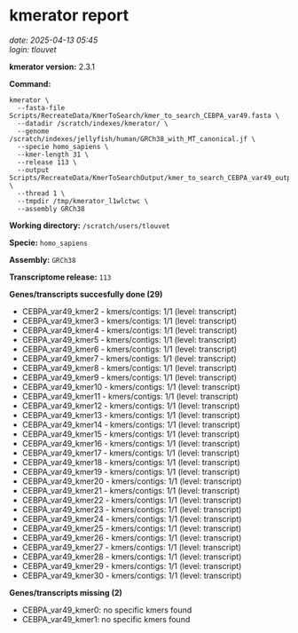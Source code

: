 # kmerator report
*date: 2025-04-13 05:45*  
*login: tlouvet*

**kmerator version:** 2.3.1

**Command:**

```
kmerator \
  --fasta-file Scripts/RecreateData/KmerToSearch/kmer_to_search_CEBPA_var49.fasta \
  --datadir /scratch/indexes/kmerator/ \
  --genome /scratch/indexes/jellyfish/human/GRCh38_with_MT_canonical.jf \
  --specie homo_sapiens \
  --kmer-length 31 \
  --release 113 \
  --output Scripts/RecreateData/KmerToSearchOutput/kmer_to_search_CEBPA_var49_output \
  --thread 1 \
  --tmpdir /tmp/kmerator_l1wlctwc \
  --assembly GRCh38
```

**Working directory:** `/scratch/users/tlouvet`

**Specie:** `homo_sapiens`

**Assembly:** `GRCh38`

**Transcriptome release:** `113`

**Genes/transcripts succesfully done (29)**

- CEBPA_var49_kmer2 - kmers/contigs: 1/1 (level: transcript)
- CEBPA_var49_kmer3 - kmers/contigs: 1/1 (level: transcript)
- CEBPA_var49_kmer4 - kmers/contigs: 1/1 (level: transcript)
- CEBPA_var49_kmer5 - kmers/contigs: 1/1 (level: transcript)
- CEBPA_var49_kmer6 - kmers/contigs: 1/1 (level: transcript)
- CEBPA_var49_kmer7 - kmers/contigs: 1/1 (level: transcript)
- CEBPA_var49_kmer8 - kmers/contigs: 1/1 (level: transcript)
- CEBPA_var49_kmer9 - kmers/contigs: 1/1 (level: transcript)
- CEBPA_var49_kmer10 - kmers/contigs: 1/1 (level: transcript)
- CEBPA_var49_kmer11 - kmers/contigs: 1/1 (level: transcript)
- CEBPA_var49_kmer12 - kmers/contigs: 1/1 (level: transcript)
- CEBPA_var49_kmer13 - kmers/contigs: 1/1 (level: transcript)
- CEBPA_var49_kmer14 - kmers/contigs: 1/1 (level: transcript)
- CEBPA_var49_kmer15 - kmers/contigs: 1/1 (level: transcript)
- CEBPA_var49_kmer16 - kmers/contigs: 1/1 (level: transcript)
- CEBPA_var49_kmer17 - kmers/contigs: 1/1 (level: transcript)
- CEBPA_var49_kmer18 - kmers/contigs: 1/1 (level: transcript)
- CEBPA_var49_kmer19 - kmers/contigs: 1/1 (level: transcript)
- CEBPA_var49_kmer20 - kmers/contigs: 1/1 (level: transcript)
- CEBPA_var49_kmer21 - kmers/contigs: 1/1 (level: transcript)
- CEBPA_var49_kmer22 - kmers/contigs: 1/1 (level: transcript)
- CEBPA_var49_kmer23 - kmers/contigs: 1/1 (level: transcript)
- CEBPA_var49_kmer24 - kmers/contigs: 1/1 (level: transcript)
- CEBPA_var49_kmer25 - kmers/contigs: 1/1 (level: transcript)
- CEBPA_var49_kmer26 - kmers/contigs: 1/1 (level: transcript)
- CEBPA_var49_kmer27 - kmers/contigs: 1/1 (level: transcript)
- CEBPA_var49_kmer28 - kmers/contigs: 1/1 (level: transcript)
- CEBPA_var49_kmer29 - kmers/contigs: 1/1 (level: transcript)
- CEBPA_var49_kmer30 - kmers/contigs: 1/1 (level: transcript)


**Genes/transcripts missing (2)**

- CEBPA_var49_kmer0: no specific kmers found
- CEBPA_var49_kmer1: no specific kmers found
